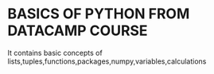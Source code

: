 <H1> BASICS OF PYTHON FROM DATACAMP COURSE </H1>
<P>It contains basic concepts of lists,tuples,functions,packages,numpy,variables,calculations</P>
